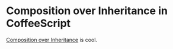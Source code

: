 # Composition over Inheritance in CoffeeScript

[Composition over Inheritance](http://programmers.stackexchange.com/questions/65179/where-does-this-concept-of-favor-composition-over-inheritance-come-from) is cool.
